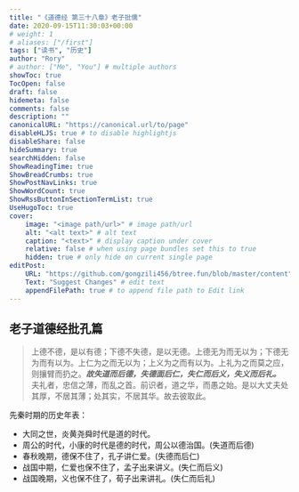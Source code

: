 ```yaml
---
title: "《道德经 第三十八章》老子批儒"
date: 2020-09-15T11:30:03+00:00
# weight: 1
# aliases: ["/first"]
tags: ["读书", "历史"]
author: "Rory"
# author: ["Me", "You"] # multiple authors
showToc: true
TocOpen: false
draft: false
hidemeta: false
comments: false
description: ""
canonicalURL: "https://canonical.url/to/page"
disableHLJS: true # to disable highlightjs
disableShare: false
hideSummary: true
searchHidden: false
ShowReadingTime: true
ShowBreadCrumbs: true
ShowPostNavLinks: true
ShowWordCount: true
ShowRssButtonInSectionTermList: true
UseHugoToc: true
cover:
    image: "<image path/url>" # image path/url
    alt: "<alt text>" # alt text
    caption: "<text>" # display caption under cover
    relative: false # when using page bundles set this to true
    hidden: true # only hide on current single page
editPost:
    URL: "https://github.com/gongzili456/btree.fun/blob/master/content"
    Text: "Suggest Changes" # edit text
    appendFilePath: true # to append file path to Edit link
---
```


## 老子道德经批孔篇

> 上德不德，是以有德；下德不失德，是以无德。上德无为而无以为；下德无为而有以为。上仁为之而无以为；上义为之而有以为。上礼为之而莫之应，则攘臂而扔之。***故失道而后德，失德面后仁，失仁而后义，失义而后礼。*** 夫礼者，忠信之薄，而乱之首。前识者，道之华，而愚之始。是以大丈夫处其厚，不居其薄；处其实，不居其华。故去彼取此。

先秦时期的历史年表：
- 大同之世，炎黄尧舜时代是道的时代。
- 周公的时代，小康的时代是德的时代，周公以德治国。(失道而后德)
- 春秋晚期，德保不住了，孔子讲仁爱。(失德而后仁)
- 战国中期，仁爱也保不住了，孟子出来讲义。(失仁而后义)
- 战国晚期，义也保不住了，荀子出来讲礼。(失仁而后礼)
